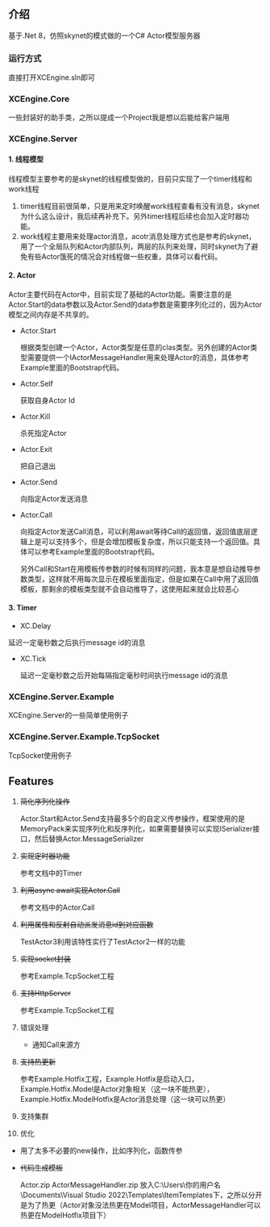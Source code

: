 ## 介绍
基于.Net 8，仿照skynet的模式做的一个C# Actor模型服务器

### 运行方式

直接打开XCEngine.sln即可

### XCEngine.Core

  一些封装好的助手类，之所以提成一个Project我是想以后能给客户端用

### XCEngine.Server
  
#### 1. 线程模型
 
线程模型主要参考的是skynet的线程模型做的，目前只实现了一个timer线程和work线程

1. timer线程目前很简单，只是用来定时唤醒work线程查看有没有消息，skynet为什么这么设计，我后续再补充下。另外timer线程后续也会加入定时器功能。
2. work线程主要用来处理actor消息，acotr消息处理方式也是参考的skynet，用了一个全局队列和Actor内部队列，两层的队列来处理，同时skynet为了避免有些Actor饿死的情况会对线程做一些权重，具体可以看代码。
  
#### 2. Actor

Actor主要代码在Actor中，目前实现了基础的Actor功能。需要注意的是Actor.Start的data参数以及Actor.Send的data参数是需要序列化过的，因为Actor模型之间内存是不共享的。

- Actor.Start

  根据类型创建一个Actor，Actor类型是任意的clas类型。另外创建的Actor类型需要提供一个IActorMessageHandler用来处理Actor的消息，具体参考Example里面的Bootstrap代码。

- Actor.Self

  获取自身Actor Id

- Actor.Kill

  杀死指定Actor

- Actor.Exit

  把自己退出

- Actor.Send

  向指定Actor发送消息

- Actor.Call
  
  向指定Actor发送Call消息，可以利用await等待Call的返回值，返回值底层逻辑上是可以支持多个，但是会增加模板复杂度，所以只能支持一个返回值。具体可以参考Example里面的Bootstrap代码。

  另外Call和Start在用模板传参数的时候有同样的问题，我本意是想自动推导参数类型，这样就不用每次显示在模板里面指定，但是如果在Call中用了返回值模板，那剩余的模板类型就不会自动推导了，这使用起来就会比较恶心

#### 3. Timer
-  XC.Delay

  延迟一定毫秒数之后执行message id的消息

- XC.Tick

  延迟一定毫秒数之后开始每隔指定毫秒时间执行message id的消息

### XCEngine.Server.Example

XCEngine.Server的一些简单使用例子

### XCEngine.Server.Example.TcpSocket

TcpSocket使用例子

## Features
1. ~~简化序列化操作~~
  
    Actor.Start和Actor.Send支持最多5个的自定义传参操作，框架使用的是MemoryPack来实现序列化和反序列化，如果需要替换可以实现ISerializer接口，然后替换Actor.MessageSerializer

2. ~~实现定时器功能~~

    参考文档中的Timer

3. ~~利用async await实现Actor.Call~~

    参考文档中的Actor.Call

4. ~~利用属性和反射自动派发消息id到对应函数~~

    TestActor3利用该特性实行了TestActor2一样的功能

5. ~~实现socket封装~~

    参考Example.TcpSocket工程

6. ~~支持HttpServer~~

    参考Example.TcpSocket工程

7. 错误处理
   - 通知Call来源方
8. ~~支持热更新~~

    参考Example.Hotfix工程，Example.Hotfix是启动入口，Example.Hotfix.Model是Actor对象相关（这一块不能热更），Example.Hotfix.ModelHotfix是Actor消息处理（这一块可以热更）

9.  支持集群
10. 优化
   - 用了太多不必要的new操作，比如序列化，函数传参
   - ~~代码生成模板~~
  
     Actor.zip ActorMessageHandler.zip 放入C:\Users\你的用户名\Documents\Visual Studio 2022\Templates\ItemTemplates下，之所以分开是为了热更（Actor对象没法热更在Model项目，ActorMessageHandler可以热更在ModelHotfix项目下）